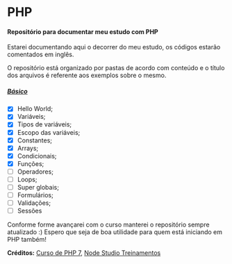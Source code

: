 # PHP

#### Repositório para documentar meu estudo com PHP

Estarei documentando aqui o decorrer do meu estudo, os códigos estarão comentados em inglês.

O repositório está organizado por pastas de acordo com conteúdo e o título dos arquivos é referente aos exemplos sobre o mesmo.

##### [Básico](https://github.com/lanzath/php-studies/tree/master/Basics)
- [x] Hello World;
- [x] Variáveis;
- [x] Tipos de variáveis;
- [x] Escopo das variáveis;
- [x] Constantes;
- [x] Arrays;
- [x] Condicionais;
- [x] Funções;
- [ ] Operadores;
- [ ] Loops;
- [ ] Super globais;
- [ ] Formulários;
- [ ] Validações;
- [ ] Sessões
 
 Conforme forme avançarei com o curso manterei o repositório sempre atualizado :)
 Espero que seja de boa utilidade para quem está iniciando em PHP também!

**Créditos:** [Curso de PHP 7](https://www.youtube.com/playlist?list=PLwXQLZ3FdTVEITn849NlfI9BGY-hk1wkq), [Node Studio Treinamentos](https://www.youtube.com/channel/UCZZ0NTtOgsLIT4Skr6GUpAw)
